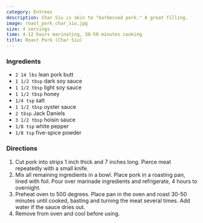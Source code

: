 ```yaml
---
category: Entrees
description: Char Siu is akin to "barbecued pork." A great filling.
image: roast_pork_char_siu.jpg
size: 4 servings
time: 4-12 hours marinating, 30-50 minutes cooking
title: Roast Pork (Char Siu)
---
```


### Ingredients

* `2 14 lbs` lean pork butt
* `1 1/2 tbsp` dark soy sauce
* `1 1/2 tbsp` light soy sauce
* `1 1/2 tbsp` honey
* `1/4 tsp` salt
* `1 1/2 tbsp` oyster sauce
* `2 tbsp` Jack Daniels
* `3 1/2 tbsp` hoisin sauce
* `1/8 tsp` white pepper
* `1/8 tsp` five-spice powder

### Directions

1. Cut pork into strips 1 inch thick and 7 inches long. Pierce meat repeatedly with a small knife.
2. Mix all remaining ingredients in a bowl. Place pork in a roasting pan, lined with foil. Pour over marinade ingredients and refrigerate, 4 hours to overnight.
3. Preheat oven to 500 degrees. Place pan in the oven and roast 30-50 minutes until cooked, basting and turning the meat several times. Add water if the sauce dries out.
4. Remove from oven and cool before using.